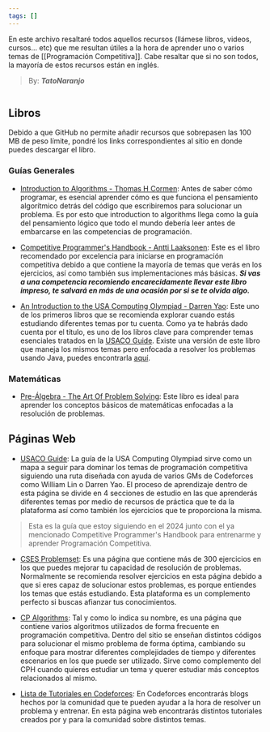 ```yaml
---
tags: []
---
```

En este archivo resaltaré todos aquellos recursos (llámese libros, videos, cursos... etc) que me resultan útiles a la hora de aprender uno o varios temas de [[Programación Competitiva]]. Cabe resaltar que si no son todos, la mayoría de estos recursos están en inglés.

>By: ***TatoNaranjo***

```table-of-contents
```

## Libros
Debido a que GitHub no permite añadir recursos que sobrepasen las 100 MB de peso límite, pondré los links correspondientes al sitio en donde puedes descargar el libro.

### Guías Generales

- [Introduction to Algorithms - Thomas H Cormen](https://libgen.li/ads.php?md5=FD8631D3830BFA7A3D2D305A99A011F2): Antes de saber cómo programar, es esencial aprender cómo es que funciona el pensamiento algorítmico detrás del código que escribiremos para solucionar un problema. Es por esto que introduction to algorithms llega como la guía del pensamiento lógico que todo el mundo debería leer antes de embarcarse en las competencias de programación.

- [Competitive Programmer's Handbook - Antti Laaksonen](https://cses.fi/book/book.pdf): Este es el libro recomendado por excelencia para iniciarse en programación competitiva debido a que contiene la mayoría de temas que verás en los ejercicios, así como también sus implementaciones más básicas. ***Si vas a una competencia recomiendo encarecidamente llevar este libro impreso, te salvará en más de una ocasión por si se te olvida algo.***

- [An Introduction to the USA Computing Olympiad - Darren Yao](https://darrenyao.com/usacobook/cpp.pdf): Este uno de los primeros libros que se recomienda explorar cuando estás estudiando diferentes temas por tu cuenta. Como ya te habrás dado cuenta por el título, es uno de los libros clave para comprender temas esenciales tratados en la [USACO Guide](https://usaco.guide/). Existe una versión de este libro que maneja los mismos temas pero enfocada a resolver los problemas usando Java, puedes encontrarla [aquí](https://darrenyao.com/usacobook/java.pdf).

### Matemáticas

- [Pre-Álgebra - The Art Of Problem Solving](https://libgen.li/ads.php?md5=CF35DDF15D29F6347D106CE822D9CA7A): Este libro es ideal para aprender los conceptos básicos de matemáticas enfocadas a la resolución de problemas.

## Páginas Web

- [USACO Guide](https://usaco.guide/): La guía de la USA Computing Olympiad sirve como un mapa a seguir para dominar los temas de programación competitiva siguiendo una ruta diseñada con ayuda de varios GMs de Codeforces como William Lin o Darren Yao. El proceso de aprendizaje dentro de esta página se divide en 4 secciones de estudio en las que aprenderás diferentes temas por medio de recursos de práctica que te da la plataforma así como también los ejercicios que te proporciona la misma. 

> Esta es la guía que estoy siguiendo en el 2024 junto con el ya mencionado Competitive Programmer's Handbook para entrenarme y aprender Programación Competitiva. 

- [CSES Problemset](https://cses.fi/problemset/): Es una página que contiene más de 300 ejercicios en los que puedes mejorar tu capacidad de resolución de problemas. Normalmente se recomienda resolver ejercicios en esta página debido a que si eres capaz de solucionar estos problemas, es porque entiendes los temas que estás estudiando. Esta plataforma es un complemento perfecto si buscas afianzar tus conocimientos.

- [CP Algorithms](https://cp-algorithms.com/navigation.html): Tal y como lo indica su nombre, es una página que contiene varios algoritmos utilizados de forma frecuente en programación competitiva. Dentro del sitio se enseñan distintos códigos para solucionar el mismo problema de forma óptima, cambiando su enfoque para mostrar diferentes complejidades de tiempo y diferentes escenarios en los que puede ser utilizado. Sirve como complemento del CPH cuando quieres estudiar un tema y querer estudiar más conceptos relacionados al mismo.

- [Lista de Tutoriales en Codeforces](https://codeforces.com/blog/entry/57282): En Codeforces encontrarás blogs hechos por la comunidad que te pueden ayudar a la hora de resolver un problema y entrenar. En esta página web encontrarás distintos tutoriales creados por y para la comunidad sobre distintos temas. 

